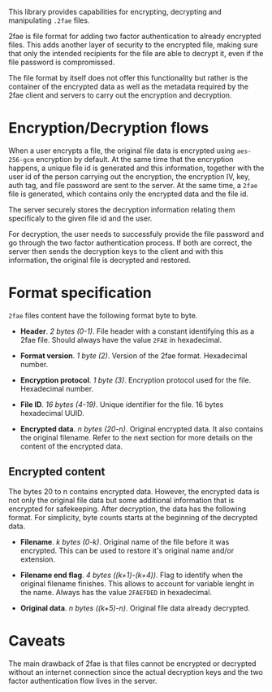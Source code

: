 This library provides capabilities for encrypting, decrypting and manipulating `.2fae` files.

2fae is file format for adding two factor authentication to already encrypted files. This adds another layer of security to the encrypted file, making sure that only the intended recipients for the file are able to decrypt it, even if the file password is compromissed.

The file format by itself does not offer this functionality but rather is the container of the encrypted data as well as the metadata required by the 2fae client and servers to carry out the encryption and decryption.

# Encryption/Decryption flows
When a user encrypts a file, the original file data is encrypted using `aes-256-gcm` encryption by default. At the same time that the encryption happens, a unique file id is generated and this information, together with the user id of the person carrying out the encryption, the encryption IV, key, auth tag, and file password are sent to the server. At the same time, a `2fae` file is generated, which contains only the encrypted data and the file id.

The server securely stores the decryption information relating them specificaly to the given file id and the user.

For decryption, the user needs to successfuly provide the file password and go through the two factor authentication process. If both are correct, the server then sends the decryption keys to the client and with this information, the original file is decrypted and restored.

# Format specification
`2fae` files content have the following format byte to byte.

- **Header**. *2 bytes (0-1)*. File header with a constant identifying this as a 2fae file. Should always have the value `2FAE` in hexadecimal.

- **Format version**. *1 byte (2)*. Version of the 2fae format. Hexadecimal number.

- **Encryption protocol**. *1 byte (3)*. Encryption protocol used for the file. Hexadecimal number.

- **File ID**. *16 bytes (4-19)*. Unique identifier for the file. 16 bytes hexadecimal UUID.

- **Encrypted data**. *n bytes (20-n)*. Original encrypted data. It also contains the original filename. Refer to the next section for more details on the content of the encrypted data.

## Encrypted content
The bytes 20 to n contains encrypted data. However, the encrypted data is not only the original file data but some additional information that is encrypted for safekeeping. After decryption, the data has the following format. For simplicity, byte counts starts at the beginning of the decrypted data.

- **Filename**. *k bytes (0-k)*. Original name of the file before it was encrypted. This can be used to restore it's original name and/or extension.

- **Filename end flag**. *4 bytes ((k+1)-(k+4))*. Flag to identify when the original filename finishes. This allows to account for variable lenght in the name. Always has the value `2FAEFDED` in hexadecimal.

- **Original data**. *n bytes ((k+5)-n)*. Original file data already decrypted.

# Caveats
The main drawback of 2fae is that files cannot be encrypted or decrypted without an internet connection since the actual decryption keys and the two factor authentication flow lives in the server.
